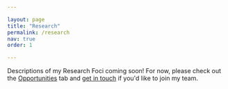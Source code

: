 ```yaml
---

layout: page
title: "Research"
permalink: /research
nav: true
order: 1

---
```



Descriptions of my Research Foci coming soon! For now, please check out the [Opportunities](https://ejhudgins.com/opportunities) tab and [get in touch](mailto:emma.hudgins@unimelb.edu.au) if you'd like to join my team.